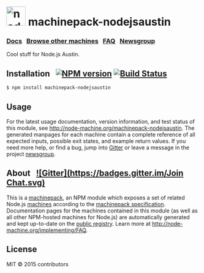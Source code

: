 
<h1>
  <a href="http://node-machine.org" title="Node-Machine public registry"><img alt="node-machine logo" title="Node-Machine Project" src="http://node-machine.org/images/machine-anthropomorph-for-white-bg.png" width="50" /></a>
  machinepack-nodejsaustin
</h1>

### [Docs](http://node-machine.org/machinepack-nodejsaustin) &nbsp; [Browse other machines](http://node-machine.org/machinepacks) &nbsp;  [FAQ](http://node-machine.org/implementing/FAQ)  &nbsp;  [Newsgroup](https://groups.google.com/forum/?hl=en#!forum/node-machine)

Cool stuff for Node.js Austin.


## Installation &nbsp; [![NPM version](https://badge.fury.io/js/machinepack-nodejsaustin.svg)](http://badge.fury.io/js/machinepack-nodejsaustin) [![Build Status](https://travis-ci.org/mikermcneil/machinepack-nodejsaustin.png?branch=master)](https://travis-ci.org/mikermcneil/machinepack-nodejsaustin)

```sh
$ npm install machinepack-nodejsaustin
```

## Usage

For the latest usage documentation, version information, and test status of this module, see <a href="http://node-machine.org/machinepack-nodejsaustin" title="Cool stuff for Node.js Austin. (for node.js)">http://node-machine.org/machinepack-nodejsaustin</a>.  The generated manpages for each machine contain a complete reference of all expected inputs, possible exit states, and example return values.  If you need more help, or find a bug, jump into [Gitter](https://gitter.im/node-machine/general) or leave a message in the project [newsgroup](https://groups.google.com/forum/?hl=en#!forum/node-machine).

## About  &nbsp; [![Gitter](https://badges.gitter.im/Join Chat.svg)](https://gitter.im/node-machine/general?utm_source=badge&utm_medium=badge&utm_campaign=pr-badge&utm_content=badge)

This is a [machinepack](http://node-machine.org/machinepacks), an NPM module which exposes a set of related Node.js [machines](http://node-machine.org/spec/machine) according to the [machinepack specification](http://node-machine.org/spec/machinepack).
Documentation pages for the machines contained in this module (as well as all other NPM-hosted machines for Node.js) are automatically generated and kept up-to-date on the <a href="http://node-machine.org" title="Public machine registry for Node.js">public registry</a>.
Learn more at <a href="http://node-machine.org/implementing/FAQ" title="Machine Project FAQ (for implementors)">http://node-machine.org/implementing/FAQ</a>.

## License

MIT &copy; 2015 contributors

